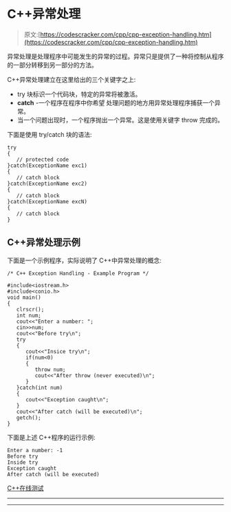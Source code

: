 # C++异常处理

> 原文:[https://codescracker.com/cpp/cpp-exception-handling.htm](https://codescracker.com/cpp/cpp-exception-handling.htm)

异常处理是处理程序中可能发生的异常的过程。异常只是提供了一种将控制从程序的一部分转移到另一部分的方法。

C++异常处理建立在这里给出的三个关键字之上:

*   try 块标识一个代码块，特定的异常将被激活。
*   **catch** -一个程序在程序中你希望 处理问题的地方用异常处理程序捕获一个异常。
*   当一个问题出现时，一个程序抛出一个异常。这是使用关键字 throw 完成的。

下面是使用 try/catch 块的语法:

```
try
{
   // protected code
}catch(ExceptionName exc1)
{
   // catch block
}catch(ExceptionName exc2)
{
   // catch block
}catch(ExceptionName excN)
{
   // catch block
}
```

## C++异常处理示例

下面是一个示例程序，实际说明了 C++中异常处理的概念:

```
/* C++ Exception Handling - Example Program */

#include<iostream.h>
#include<conio.h>
void main()
{
   clrscr();
   int num;
   cout<<"Enter a number: ";
   cin>>num;
   cout<<"Before try\n";
   try
   {
      cout<<"Insice try\n";
      if(num<0)
      {
         throw num;
         cout<<"After throw (never executed)\n";
      }
   }catch(int num)
   {
      cout<<"Exception caught\n";
   }
   cout<<"After catch (will be executed)\n";
   getch();
}
```

下面是上述 C++程序的运行示例:

```
Enter a number: -1
Before try
Inside try
Exception caught
After catch (will be executed)
```

[C++在线测试](/exam/showtest.php?subid=3)

* * *

* * *